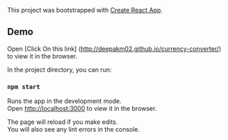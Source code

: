 This project was bootstrapped with [Create React App](https://github.com/facebook/create-react-app).

## Demo
Open [Click On this link] (http://deepakm02.github.io/currency-converter/) to view it in the browser.

In the project directory, you can run:

### `npm start`

Runs the app in the development mode.<br />
Open [http://localhost:3000](http://localhost:3000) to view it in the browser.

The page will reload if you make edits.<br />
You will also see any lint errors in the console.
